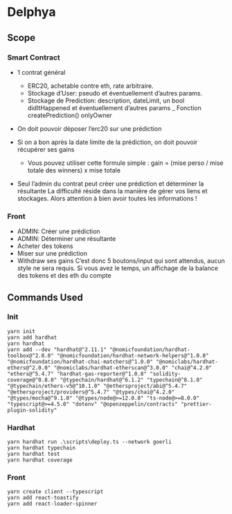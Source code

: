 # Delphya
## Scope
### Smart Contract
* 1 contrat général
  - ERC20, achetable contre eth, rate arbitraire.
  - Stockage d’User: pseudo et éventuellement d’autres params.
  - Stockage de Prediction: description, dateLimit, un bool didItHappened et éventuellement d’autres params
  _ Fonction createPrediction() onlyOwner
  
* On doit pouvoir déposer l’erc20 sur une prédiction
* Si on a bon après la date limite de la prédiction, on doit pouvoir récupérer ses gains
  - Vous pouvez utiliser cette formule simple : gain = (mise perso / mise totale des winners) x mise totale
* Seul l’admin du contrat peut créer une prédiction et déterminer la résultante
La difficulté réside dans la manière de gérer vos liens et stockages. Alors attention à bien avoir toutes les informations !

### Front
* ADMIN: Créer une prédiction
* ADMIN: Déterminer une résultante
* Acheter des tokens
* Miser sur une prédiction
* Withdraw ses gains
C’est donc 5 boutons/input qui sont attendus, aucun style ne sera requis.
Si vous avez le temps, un affichage de la balance des tokens et des eth du compte


## Commands Used
### Init
```shell
yarn init
yarn add hardhat
yarn hardhat
yarn add --dev "hardhat@^2.11.1" "@nomicfoundation/hardhat-toolbox@^2.0.0" "@nomicfoundation/hardhat-network-helpers@^1.0.0" "@nomicfoundation/hardhat-chai-matchers@^1.0.0" "@nomiclabs/hardhat-ethers@^2.0.0" "@nomiclabs/hardhat-etherscan@^3.0.0" "chai@^4.2.0" "ethers@^5.4.7" "hardhat-gas-reporter@^1.0.8" "solidity-coverage@^0.8.0" "@typechain/hardhat@^6.1.2" "typechain@^8.1.0" "@typechain/ethers-v5@^10.1.0" "@ethersproject/abi@^5.4.7" "@ethersproject/providers@^5.4.7" "@types/chai@^4.2.0" "@types/mocha@^9.1.0" "@types/node@>=12.0.0" "ts-node@>=8.0.0" "typescript@>=4.5.0" "dotenv" "@openzeppelin/contracts" "prettier-plugin-solidity"
```

### Hardhat
```
yarn hardhat run .\scripts\deploy.ts --network goerli
yarn hardhat typechain
yarn hardhat test
yarn hardhat coverage
```

### Front
```
yarn create client --typescript
yarn add react-toastify
yarn add react-loader-spinner
```